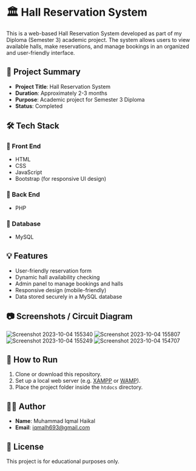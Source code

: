 # 🏛️ Hall Reservation System

This is a web-based Hall Reservation System developed as part of my Diploma (Semester 3) academic project. The system allows users to view available halls, make reservations, and manage bookings in an organized and user-friendly interface.

## 📌 Project Summary

- **Project Title**: Hall Reservation System  
- **Duration**: Approximately 2-3 months  
- **Purpose**: Academic project for Semester 3 Diploma  
- **Status**: Completed

## 🛠️ Tech Stack

### 🔹 Front End
- HTML
- CSS
- JavaScript
- Bootstrap (for responsive UI design)

### 🔹 Back End
- PHP

### 🔹 Database
- MySQL

## 💡 Features

- User-friendly reservation form
- Dynamic hall availability checking
- Admin panel to manage bookings and halls
- Responsive design (mobile-friendly)
- Data stored securely in a MySQL database

## 📷 Screenshots / Circuit Diagram

![Screenshot 2023-10-04 155340](https://github.com/user-attachments/assets/cf774ceb-a265-4fd5-be02-8570dbe69b6a)
![Screenshot 2023-10-04 155807](https://github.com/user-attachments/assets/8eea39e3-755d-4cb0-89cb-87dda8c86290)
![Screenshot 2023-10-04 155249](https://github.com/user-attachments/assets/63f34287-852f-4883-a9db-e0affee0d02f)
![Screenshot 2023-10-04 154707](https://github.com/user-attachments/assets/9f51c913-e810-43bc-9c79-b9845f82d1fd)



## 🚀 How to Run

1. Clone or download this repository.
2. Set up a local web server (e.g. [XAMPP](https://www.apachefriends.org/index.html) or [WAMP](https://www.wampserver.com/)).
3. Place the project folder inside the `htdocs` directory.

## 🙋‍♂️ Author

- **Name**: Muhammad Iqmal Haikal  
- **Email**: iqmalh693@gmail.com 

## 📜 License

This project is for educational purposes only.

